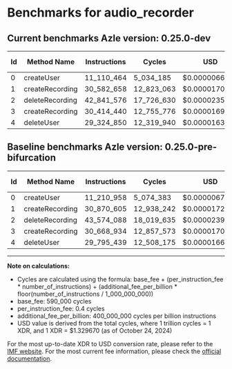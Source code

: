 # Benchmarks for audio_recorder

## Current benchmarks Azle version: 0.25.0-dev

| Id  | Method Name     | Instructions | Cycles     | USD           | USD/Million Calls | Change                              |
| --- | --------------- | ------------ | ---------- | ------------- | ----------------- | ----------------------------------- |
| 0   | createUser      | 11_110_464   | 5_034_185  | $0.0000066938 | $6.69             | <font color="green">-100_494</font> |
| 1   | createRecording | 30_582_658   | 12_823_063 | $0.0000170504 | $17.05            | <font color="green">-287_947</font> |
| 2   | deleteRecording | 42_841_576   | 17_726_630 | $0.0000235706 | $23.57            | <font color="green">-732_512</font> |
| 3   | createRecording | 30_414_440   | 12_755_776 | $0.0000169610 | $16.96            | <font color="green">-254_494</font> |
| 4   | deleteUser      | 29_324_850   | 12_319_940 | $0.0000163815 | $16.38            | <font color="green">-470_589</font> |

## Baseline benchmarks Azle version: 0.25.0-pre-bifurcation

| Id  | Method Name     | Instructions | Cycles     | USD           | USD/Million Calls |
| --- | --------------- | ------------ | ---------- | ------------- | ----------------- |
| 0   | createUser      | 11_210_958   | 5_074_383  | $0.0000067473 | $6.74             |
| 1   | createRecording | 30_870_605   | 12_938_242 | $0.0000172036 | $17.20            |
| 2   | deleteRecording | 43_574_088   | 18_019_635 | $0.0000239602 | $23.96            |
| 3   | createRecording | 30_668_934   | 12_857_573 | $0.0000170963 | $17.09            |
| 4   | deleteUser      | 29_795_439   | 12_508_175 | $0.0000166317 | $16.63            |

---

**Note on calculations:**

-   Cycles are calculated using the formula: base_fee + (per_instruction_fee \* number_of_instructions) + (additional_fee_per_billion \* floor(number_of_instructions / 1_000_000_000))
-   base_fee: 590_000 cycles
-   per_instruction_fee: 0.4 cycles
-   additional_fee_per_billion: 400_000_000 cycles per billion instructions
-   USD value is derived from the total cycles, where 1 trillion cycles = 1 XDR, and 1 XDR = $1.329670 (as of October 24, 2024)

For the most up-to-date XDR to USD conversion rate, please refer to the [IMF website](https://www.imf.org/external/np/fin/data/rms_sdrv.aspx).
For the most current fee information, please check the [official documentation](https://internetcomputer.org/docs/current/developer-docs/gas-cost#execution).
